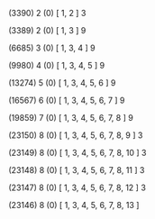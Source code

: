 (3390) 2 (0) [ 1, 2 ] 3 


(3389) 2 (0) [ 1, 3 ] 9 


(6685) 3 (0) [ 1, 3, 4 ] 9 


(9980) 4 (0) [ 1, 3, 4, 5 ] 9 


(13274) 5 (0) [ 1, 3, 4, 5, 6 ] 9 


(16567) 6 (0) [ 1, 3, 4, 5, 6, 7 ] 9 


(19859) 7 (0) [ 1, 3, 4, 5, 6, 7, 8 ] 9 


(23150) 8 (0) [ 1, 3, 4, 5, 6, 7, 8, 9 ] 3 


(23149) 8 (0) [ 1, 3, 4, 5, 6, 7, 8, 10 ] 3 


(23148) 8 (0) [ 1, 3, 4, 5, 6, 7, 8, 11 ] 3 


(23147) 8 (0) [ 1, 3, 4, 5, 6, 7, 8, 12 ] 3 


(23146) 8 (0) [ 1, 3, 4, 5, 6, 7, 8, 13 ]  

